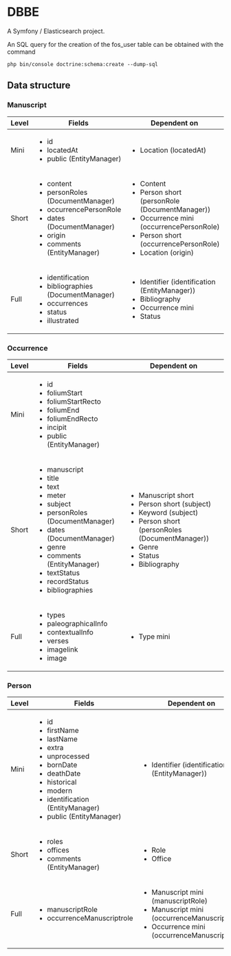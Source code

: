 DBBE
====

A Symfony / Elasticsearch project.

An SQL query for the creation of the fos_user table can be obtained with the command
```
php bin/console doctrine:schema:create --dump-sql
```

Data structure
--------------
### Manuscript
Level|Fields|Dependent on
---|---|---
Mini|<ul><li>id</li><li>locatedAt</li><li>public (EntityManager)</li></ul>|<ul><li>Location (locatedAt)</li></ul>
Short|<ul><li>content</li><li>personRoles (DocumentManager)</li><li>occurrencePersonRole</li><li>dates (DocumentManager)</li><li>origin</li><li>comments (EntityManager)</li></ul>|<ul><li>Content</li><li>Person short (personRole (DocumentManager))</li><li>Occurrence mini (occurrencePersonRole)</li><li>Person short (occurrencePersonRole)</li><li>Location (origin)</li></ul>
Full|<ul><li>identification</li><li>bibliographies (DocumentManager)</li><li>occurrences</li><li>status</li><li>illustrated</li></ul>|<ul><li>Identifier (identification (EntityManager))</li><li>Bibliography</li><li>Occurrence mini</li><li>Status</li></ul>

### Occurrence
Level|Fields|Dependent on
---|---|---
Mini|<ul><li>id</li><li>foliumStart</li><li>foliumStartRecto</li><li>foliumEnd</li><li>foliumEndRecto</li><li>incipit</li><li>public (EntityManager)</li></ul>|
Short|<ul><li>manuscript</li><li>title</li><li>text</li><li>meter</li><li>subject</li><li>personRoles (DocumentManager)</li><li>dates (DocumentManager)</li><li>genre</li><li>comments (EntityManager)</li><li>textStatus</li><li>recordStatus</li><li>bibliographies</li></ul>|<ul><li>Manuscript short</li><li>Person short (subject)</li><li>Keyword (subject)</li><li>Person short (personRoles (DocumentManager))</li><li>Genre</li><li>Status</li><li>Bibliography</li></ul>
Full|<ul><li>types</li><li>paleographicalInfo</li><li>contextualInfo</li><li>verses</li><li>imagelink</li><li>image</li></ul>|<ul><li>Type mini</li></ul>

### Person
Level|Fields|Dependent on
---|---|---
Mini|<ul><li>id</li><li>firstName</li><li>lastName</li><li>extra</li><li>unprocessed</li><li>bornDate</li><li>deathDate</li><li>historical</li><li>modern</li><li>identification (EntityManager)</li><li>public (EntityManager)</li></ul>|<ul><li>Identifier (identification (EntityManager))</li></ul>
Short|<ul><li>roles</li><li>offices</li><li>comments (EntityManager)</li></ul>|<ul><li>Role</li><li>Office</li></ul>
Full|<ul><li>manuscriptRole</li><li>occurrenceManuscriptrole</li></ul>|<ul><li>Manuscript mini (manuscriptRole)</li><li>Manuscript mini (occurrenceManuscriptrole)</li><li>Occurrence mini (occurrenceManuscriptrole)</li></ul>
